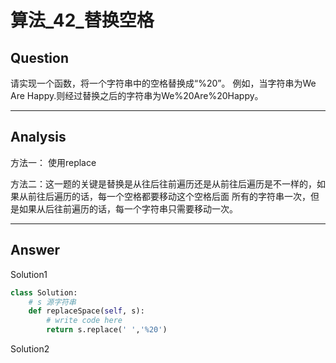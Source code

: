 # 算法_42_替换空格


## Question
请实现一个函数，将一个字符串中的空格替换成“%20”。
例如，当字符串为We Are Happy.则经过替换之后的字符串为We%20Are%20Happy。

----

## Analysis
方法一： 使用replace

方法二：这一题的关键是替换是从往后往前遍历还是从前往后遍历是不一样的，如果从前往后遍历的话，每一个空格都要移动这个空格后面
所有的字符串一次，但是如果从后往前遍历的话，每一个字符串只需要移动一次。

----

## Answer
Solution1
```python
class Solution:
    # s 源字符串
    def replaceSpace(self, s):
        # write code here
        return s.replace(' ','%20')
```

Solution2
```python

```